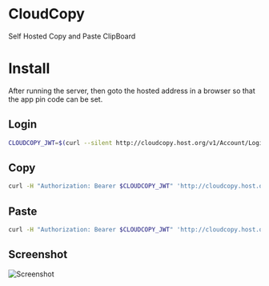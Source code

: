 # CloudCopy

Self Hosted Copy and Paste ClipBoard

# Install

After running the server, then goto the hosted address in a browser so that the app pin code can be set.

## Login

```bash
CLOUDCOPY_JWT=$(curl --silent http://cloudcopy.host.org/v1/Account/Login/MyPassword | jq -r .Jwt -)
```

## Copy

```bash
curl -H "Authorization: Bearer $CLOUDCOPY_JWT" 'http://cloudcopy.host.org/v1/Copied/Create/http://news.ycombinator.com'
```

## Paste

```bash
curl -H "Authorization: Bearer $CLOUDCOPY_JWT" 'http://cloudcopy.host.org/v1/Copied/Latest' | jq -r .Copy.Body -
```

## Screenshot
![Screenshot](http://bmedley.org/adhoc/cloudCopyScreenShot.png)
